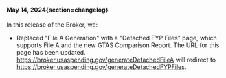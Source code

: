 #### May 14, 2024{section=changelog}
In this release of the Broker, we:

* Replaced "File A Generation" with a "Detached FYP Files" page, which supports File A and the new GTAS Comparison Report. The URL for this page has been updated. 
https://broker.usaspending.gov/generateDetachedFileA will redirect to https://broker.usaspending.gov/generateDetachedFYPFiles.
